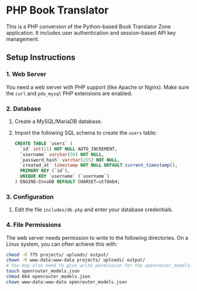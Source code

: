 # PHP Book Translator

This is a PHP conversion of the Python-based Book Translator Zone application. It includes user authentication and session-based API key management.

## Setup Instructions

### 1. Web Server
You need a web server with PHP support (like Apache or Nginx). Make sure the `curl` and `pdo_mysql` PHP extensions are enabled.

### 2. Database
1.  Create a MySQL/MariaDB database.
2.  Import the following SQL schema to create the `users` table:

    ```sql
    CREATE TABLE `users` (
      `id` int(11) NOT NULL AUTO_INCREMENT,
      `username` varchar(50) NOT NULL,
      `password_hash` varchar(255) NOT NULL,
      `created_at` timestamp NOT NULL DEFAULT current_timestamp(),
      PRIMARY KEY (`id`),
      UNIQUE KEY `username` (`username`)
    ) ENGINE=InnoDB DEFAULT CHARSET=utf8mb4;
    ```

### 3. Configuration
1.  Edit the file `includes/db.php` and enter your database credentials.

### 4. File Permissions
The web server needs permission to write to the following directories. On a Linux system, you can often achieve this with:
```bash
chmod -R 775 projects/ uploads/ output/
chown -R www-data:www-data projects/ uploads/ output/
# You may also need to give write permission for the openrouter_models.json file
touch openrouter_models.json
chmod 664 openrouter_models.json
chown www-data:www-data openrouter_models.json

